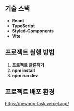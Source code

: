 ## 기술 스택

- **React** 
- **TypeScript** 
- **Styled-Components** 
- **Vite**

## 프로젝트 실행 방법

1. **프로젝트 클론하기**
2. **npm install**
3. **npm run dev**

## 프로젝트 배포 환경
https://newnop-task.vercel.app/

